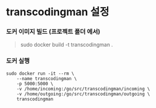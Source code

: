 # transcodingman 설정

### 도커 이미지 빌드 (프로젝트 폴더 에서)
> sudo docker build -t transcodingman .

### 도커 실행
```
sudo docker run -it --rm \
    --name transcodingman \
    -p 5000:5000 \
    -v /home/incoming:/go/src/transcodingman/incoming \
    -v /home/outgoing:/go/src/transcodingman/outgoing \
    transcodingman
```

